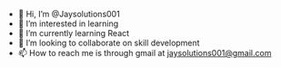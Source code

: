- 👋 Hi, I’m @Jaysolutions001
- 👀 I’m interested in learning
- 🌱 I’m currently learning React
- 💞️ I’m looking to collaborate on skill development
- 📫 How to reach me is through gmail at jaysolutions001@gmail.com

<!---
Jaysolutions001/Jaysolutions001 is a ✨ special ✨ repository because its `README.md` (this file) appears on your GitHub profile.
You can click the Preview link to take a look at your changes.
--->
